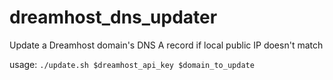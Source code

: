# dreamhost_dns_updater

Update a Dreamhost domain's DNS A record if local public IP doesn't match

usage: `./update.sh $dreamhost_api_key $domain_to_update`

